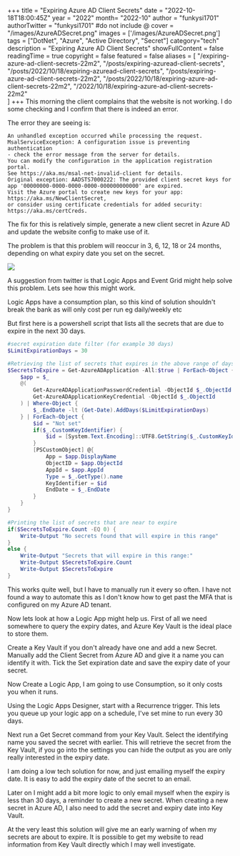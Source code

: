 +++
title = "Expiring Azure AD Client Secrets"
date = "2022-10-18T18:00:45Z"
year = "2022"
month= "2022-10"
author = "funkysi1701"
authorTwitter = "funkysi1701" #do not include @
cover = "/images/AzureADSecret.png"
images = ['/images/AzureADSecret.png']
tags = ["DotNet", "Azure", "Active Directory", "Secret"]
category="tech"
description =  "Expiring Azure AD Client Secrets"
showFullContent = false
readingTime = true
copyright = false
featured = false
aliases = [
    "/expiring-azure-ad-client-secrets-22m2",
    "/posts/expiring-azuread-client-secrets",
    "/posts/2022/10/18/expiring-azuread-client-secrets",
    "/posts/expiring-azure-ad-client-secrets-22m2",
    "/posts/2022/10/18/expiring-azure-ad-client-secrets-22m2",
    "/2022/10/18/expiring-azure-ad-client-secrets-22m2"    
]
+++
This morning the client complains that the website is not working. I do some checking and I confirm that there is indeed an error.

The error they are seeing is:

```
An unhandled exception occurred while processing the request.
MsalServiceException: A configuration issue is preventing authentication 
- check the error message from the server for details. 
You can modify the configuration in the application registration portal. 
See https://aka.ms/msal-net-invalid-client for details. 
Original exception: AADSTS7000222: The provided client secret keys for 
app '00000000-0000-0000-0000-000000000000' are expired. 
Visit the Azure portal to create new keys for your app: https://aka.ms/NewClientSecret, 
or consider using certificate credentials for added security: https://aka.ms/certCreds.
```

The fix for this is relatively simple, generate a new client secret in Azure AD and update the website config to make use of it.

The problem is that this problem will reoccur in 3, 6, 12, 18 or 24 months, depending on what expiry date you set on the secret.

![](/images/AzureADSecret.png)

A suggestion from twitter is that Logic Apps and Event Grid might help solve this problem. Lets see how this might work.

Logic Apps have a consumption plan, so this kind of solution shouldn't break the bank as will only cost per run eg daily/weekly etc

But first here is a powershell script that lists all the secrets that are due to expire in the next 30 days.

```powershell
#secret expiration date filter (for example 30 days)
$LimitExpirationDays = 30

#Retrieving the list of secrets that expires in the above range of days
$SecretsToExpire = Get-AzureADApplication -All:$true | ForEach-Object {
    $app = $_
    @(
        Get-AzureADApplicationPasswordCredential -ObjectId $_.ObjectId
        Get-AzureADApplicationKeyCredential -ObjectId $_.ObjectId
    ) | Where-Object {
        $_.EndDate -lt (Get-Date).AddDays($LimitExpirationDays)
    } | ForEach-Object {
        $id = "Not set"
        if($_.CustomKeyIdentifier) {
            $id = [System.Text.Encoding]::UTF8.GetString($_.CustomKeyIdentifier)
        }
        [PSCustomObject] @{
            App = $app.DisplayName
            ObjectID = $app.ObjectId
            AppId = $app.AppId
            Type = $_.GetType().name
            KeyIdentifier = $id
            EndDate = $_.EndDate
        }
    }
}

#Printing the list of secrets that are near to expire
if($SecretsToExpire.Count -EQ 0) {
    Write-Output "No secrets found that will expire in this range"
}
else {
    Write-Output "Secrets that will expire in this range:"
    Write-Output $SecretsToExpire.Count
    Write-Output $SecretsToExpire
}
```

This works quite well, but I have to manually run it every so often. I have not found a way to automate this as I don't know how to get past the MFA that is configured on my Azure AD tenant.

Now lets look at how a Logic App might help us. First of all we need somewhere to query the expiry dates, and Azure Key Vault is the ideal place to store them.

Create a Key Vault if you don't already have one and add a new Secret. Manually add the Client Secret from Azure AD and give it a name you can identify it with. Tick the Set expiration date and save the expiry date of your secret. 

Now Create a Logic App, I am going to use Consumption, so it only costs you when it runs.

Using the Logic Apps Designer, start with a Recurrence trigger. This lets you queue up your logic app on a schedule, I've set mine to run every 30 days.

Next run a Get Secret command from your Key Vault. Select the identifying name you saved the secret with earlier. This will retrieve the secret from the Key Vault, if you go into the settings you can hide the output as you are only really interested in the expiry date.

I am doing a low tech solution for now, and just emailing myself the expiry date. It is easy to add the expiry date of the secret to an email.

Later on I might add a bit more logic to only email myself when the expiry is less than 30 days, a reminder to create a new secret. When creating a new secret in Azure AD, I also need to add the secret and expiry date into Key Vault.

At the very least this solution will give me an early warning of when my secrets are about to expire. It is possible to get my website to read information from Key Vault directly which I may well investigate.
